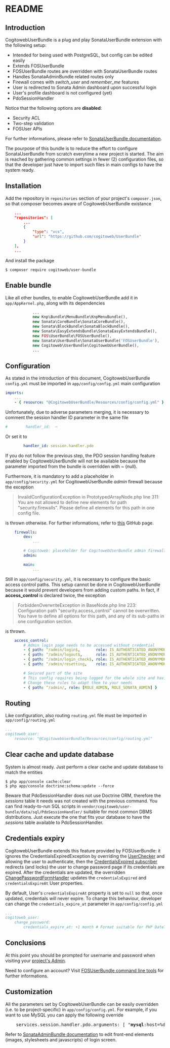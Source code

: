 # README

## Introduction

CogitowebUserBundle is a plug and play SonataUserBundle extension with the
following setup:

* Intended for being used with PostgreSQL, but config can be edited easily
* Extends FOSUserBundle
* FOSUserBundle routes are overridden with SonataUserBundle routes
* Handles SonataAdminBundle related routes only
* Firewall comes with *switch_user* and *remember_me* features
* User is redirected to Sonata Admin dashboard upon successful login
* User's profile dashboard is not configured (yet)
* PdoSessionHandler

Notice that the following options are **disabled**:

* Security ACL
* Two-step validation
* FOSUser APIs

For further informations, please refer to [SonataUserBundle documentation][1].

The pourpose of this bundle is to reduce the effort to configure
SonataUserBundle from scratch everytime a new project is started.
The aim is reached by gathering common settings in fewer (2) configuration
files, so that the developer just have to import such files in main configs to
have the system ready.

## Installation

Add the repository in `repositories` section of your project's `composer.json`,
so that composer becomes aware of CogitowebUserBundle existance

```json
    ...
    "repositories": [
        ...
        {
            "type": "vcs",
            "url": "https://github.com/cogitoweb/UserBundle"
        }
    ],
    ...
```

And install the package

```
$ composer require cogitoweb/user-bundle
```

## Enable bundle

Like all other bundles, to enable CogitowebUserBundle add it in
`app/AppKernel.php`, along with its dependencies

```php
            ...
            new Knp\Bundle\MenuBundle\KnpMenuBundle(),
			new Sonata\CoreBundle\SonataCoreBundle(),
            new Sonata\BlockBundle\SonataBlockBundle(),
            new Sonata\EasyExtendsBundle\SonataEasyExtendsBundle(),
            new FOS\UserBundle\FOSUserBundle(),
            new Sonata\UserBundle\SonataUserBundle('FOSUserBundle'),
	        new Cogitoweb\UserBundle\CogitowebUserBundle(),
            ...
```

## Configuration

As stated in the introduction of this document, CogitowebUserBundle `config.yml`
must be imported in `app/config/config.yml` main configuration

```yaml
imports:
    ...
    - { resource: "@CogitowebUserBundle/Resources/config/config.yml" }
```

Unfortunately, due to adverse parameters merging,
it is necessary to comment the session handler ID parameter in the same file

```yaml
#        handler_id:  ~
```

Or set it to

```yaml
        handler_id: session.handler.pdo
```

If you do not follow the previous step, the PDO session handling feature enabled
by CogitowebUserBundle will not be available because the parameter imported from
the bundle is overridden with ~ (null).

Furthermore, it is mandatory to add a placeholder in `app/config/security.yml`
for CogitowebUserBundle *admin* firewall because the exception

> InvalidConfigurationException in PrototypedArrayNode.php line 311:
> You are not allowed to define new elements for path "security.firewalls". Please define all elements for this path in one config file.

is thrown otherwise. For further informations, refer to [this][2] GitHub page.

```yaml
    firewalls:
        dev:
            ...

        # Cogitoweb: placeholder for CogitowebUserBundle admin firewall
        admin:

        main:
            ...
```

Still in `app/config/security.yml`, it is necessary to configure the basic
access control paths. This setup cannot be done in CogitowebUserBundle because
it would prevent developers from adding custom paths.
In fact, if **access_control** is declared twice, the exception 

> ForbiddenOverwriteException in BaseNode.php line 223:
> Configuration path "security.access_control" cannot be overwritten. You have to define all options for this path, and any of its sub-paths in one configuration section.

is thrown.

```yaml
    access_control:
        # Admin login page needs to be accessed without credential
        - { path: ^/admin/login$,       role: IS_AUTHENTICATED_ANONYMOUSLY }
        - { path: ^/admin/logout$,      role: IS_AUTHENTICATED_ANONYMOUSLY }
        - { path: ^/admin/login_check$, role: IS_AUTHENTICATED_ANONYMOUSLY }
        - { path: ^/admin/resetting,    role: IS_AUTHENTICATED_ANONYMOUSLY }

        # Secured part of the site
        # This config requires being logged for the whole site and having the admin role for the admin part.
        # Change these rules to adapt them to your needs
        - { path: ^/admin/, role: [ROLE_ADMIN, ROLE_SONATA_ADMIN] }
```

## Routing

Like configuration, also routing `routing.yml` file must be imported in
`app/config/routing.yml`

```yaml
...
cogitoweb_user:
    resource: "@CogitowebUserBundle/Resources/config/routing.yml"
```

## Clear cache and update database

System is almost ready. Just perform a clear cache and update database to match
the entities

```
$ php app/console cache:clear
$ php app/console doctrine:schema:update --force
```

Beware that PdoSessionHandler does not use Doctrine ORM,
therefore the *sessions* table it needs was not created with the previous
command.
You can find ready-to-run SQL scripts in
`vendor/cogitoweb/user-bundle/data/sql/PdoSessionHandler/`
suitable for most common DBMS distributions.
Just execute the one that fits your database to have the *sessions* table
available to PdoSessionHandler.

## Credentials expiry

CogitowebUserBundle extends this feature provided by FOSUserBundle:
it ignores the CredentialsExpiredException by overriding the [UserChecker][3]
and allowing the user to authenticate, then the [CredentialsExpired subscriber][4]
redirects (and locks) the user to change password page if its credentials are expired.
After the credentials are updated, the overridden [ChangePasswordFormHandler][5]
updates the `credentialsExpired` and `credentialsExpireAt` User properties.

By default, User's `credentialsExpireAt` property is set to `null` so that, once updated,
credentials will never expire. To change this behaviour, developer can change the
`credentials_expire_at` parameter in `app/config/config.yml`

```yaml
...
cogitoweb_user:
    change_password:
        credentials_expire_at: +1 month # Format suitable for PHP DateTime() class.
```

## Conclusions

At this point you should be prompted for username and password when visiting
your [project's Admin][6].

Need to configure an account? Visit [FOSUserBundle command line tools][7] for
further informations.

## Customization

All the parameters set by CogitowebUserBundle can be easily overridden
(i.e. to be project-specific) in `app/config/config.yml`.
For example, if you want to use MySQL you can apply the following override

<pre>
	services.session.handler.pdo.arguments: [ "<b>mysql</b>:host=%database_host%;dbname=%database_name%", { db_username: "%database_user%", db_password: "%database_password%" } ]
</pre>

Refer to [SonataAdminBundle documentation][8] to edit front-end elements
(images, stylesheets and javascripts) of login screen.

[1]: https://sonata-project.org/bundles/user/master/doc/index.html
[2]: https://github.com/symfony/symfony/issues/16517
[3]: https://github.com/cogitoweb/UserBundle/tree/master/Security/UserChecker.php
[4]: https://github.com/cogitoweb/UserBundle/tree/master/EventSubscriber/CredentialsExpiredSubscriber.php
[5]: https://github.com/cogitoweb/UserBundle/tree/master/Form/Handler/ChangePasswordFormHandler.php
[6]: http://localhost:8000/admin
[7]: https://symfony.com/doc/master/bundles/FOSUserBundle/command_line_tools.html
[8]: https://sonata-project.org/bundles/admin/master/doc/index.html